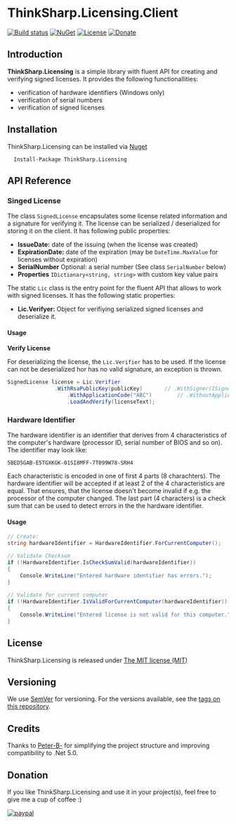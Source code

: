 # ThinkSharp.Licensing.Client

[![Build status](https://ci.appveyor.com/api/projects/status/l3aagqmbfmgxwv3t?svg=true)](https://ci.appveyor.com/project/JanDotNet/thinksharp-licensing)
[![NuGet](https://img.shields.io/nuget/v/ThinkSharp.Licensing.svg)](https://www.nuget.org/packages/ThinkSharp.Licensing/) [![License](https://img.shields.io/badge/license-MIT-blue.svg)](LICENSE.TXT)
[![Donate](https://img.shields.io/badge/Donate-PayPal-green.svg)](https://www.paypal.com/cgi-bin/webscr?cmd=_s-xclick&hosted_button_id=MSBFDUU5UUQZL)

## Introduction

**ThinkSharp.Licensing** is a simple library with fluent API for creating and verifying signed licenses. It provides the following functionallities:

* verification of hardware identifiers (Windows only)
* verification of serial numbers
* verification of signed licenses

## Installation

ThinkSharp.Licensing can be installed via [Nuget](https://www.nuget.org/packages/Thinksharp.Licensing)

      Install-Package ThinkSharp.Licensing 

## API Reference

### Singed License

The class `SignedLicense` encapsulates some license related information and a signature for verifying it. The license can be serialized / deserialized for storing it on the client. It has following public properties:

* **IssueDate:** date of the issuing (when the license was created)
* **ExpirationDate:** date of the expiration (may be `DateTime.MaxValue` for licenses without expiration)
* **SerialNumber** Optional: a serial number (See class `SerialNumber` below)
* **Properties** `IDictionary<string, string>` with custom key value pairs

The static `Lic` class is the entry point for the fluent API that allows to work with signed licenses. It has the following static properties:

* **Lic.Verifyer:** Object for verifiying serialized signed licenses and deserialize it.

#### Usage

**Verify License**

For deserializing the license, the `Lic.Verifier` has to be used. If the license can not be deserialized hor has no valid signature, an exception is thrown.

```csharp
SignedLicense license = Lic.Verifier
			   .WithRsaPublicKey(publicKey)       // .WithSigner(ISigner)
		    	   .WithApplicationCode("ABC")        // .WithoutApplicationCode
		           .LoadAndVerify(licenseText);
```

### Hardware Identifier

The hardware identifier is an identifier that derives from 4 characteristics of the computer's hardware (processor ID, serial number of BIOS and so on). The identifier may look like:

    5BED5GAB-E5TGXKGK-01SI8MFF-7T099W78-SRH4

Each characteristic is encoded in one of first 4 parts (8 charachters). The hardware identifier will be accepted if at least 2 of the 4 characteristics are equal. That ensures, that the license doesn't become invalid if e.g. the processor of the computer changed. The last part (4 characters) is a check sum that can be used to detect errors in the the hardware identifier. 

#### Usage

```csharp
// Create:
string hardwareIdentifier = HardwareIdentifier.ForCurrentComputer();

// Validate Checksum
if (!HardwareIdentifier.IsCheckSumValid(hardwareIdentifier))
{
    Console.WriteLine("Entered hardware identifier has errors.");
}
        
// Validate for current computer
if (!HardwareIdentifier.IsValidForCurrentComputer(hardwareIdentifier))
{
    Console.WriteLine("Entered license is not valid for this computer.");
}
```
          
## License

ThinkSharp.Licensing is released under [The MIT license (MIT)](LICENSE.TXT)

## Versioning

We use [SemVer](http://semver.org/) for versioning. For the versions available, see the [tags on this repository](https://github.com/JanDotNet/ThinkSharp.Licensing/tags). 
    
## Credits

Thanks to [Peter-B-](https://github.com/Peter-B-) for simplifying the project structure and improving compatibility to .Net 5.0.
    
## Donation
If you like ThinkSharp.Licensing and use it in your project(s), feel free to give me a cup of coffee :) 

[![paypal](https://www.paypalobjects.com/en_US/i/btn/btn_donateCC_LG.gif)](https://www.paypal.com/cgi-bin/webscr?cmd=_s-xclick&hosted_button_id=MSBFDUU5UUQZL)
